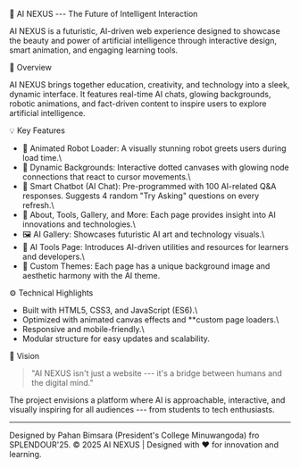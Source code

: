 🧠 AI NEXUS --- The Future of Intelligent Interaction

AI NEXUS is a futuristic, AI-driven web experience designed to
showcase the beauty and power of artificial intelligence through
interactive design, smart animation, and engaging learning tools.

🚀 Overview

AI NEXUS brings together education, creativity, and technology into a
sleek, dynamic interface. It features real-time AI chats, glowing
backgrounds, robotic animations, and fact-driven content to inspire
users to explore artificial intelligence.

💡 Key Features

-   🤖 Animated Robot Loader: A visually stunning robot greets users
    during load time.\
-   🌌 Dynamic Backgrounds: Interactive dotted canvases with glowing
    node connections that react to cursor movements.\
-   💬 Smart Chatbot (AI Chat): Pre-programmed with 100 AI-related
    Q&A responses. Suggests 4 random "Try Asking" questions on every
    refresh.\
-   🧩 About, Tools, Gallery, and More: Each page provides insight
    into AI innovations and technologies.\
-   🖼️ AI Gallery: Showcases futuristic AI art and technology
    visuals.\
-   🧰 AI Tools Page: Introduces AI-driven utilities and resources
    for learners and developers.\
-   🎨 Custom Themes: Each page has a unique background image and
    aesthetic harmony with the AI theme.

 ⚙️ Technical Highlights

-   Built with HTML5, CSS3, and JavaScript (ES6).\
-   Optimized with animated canvas effects and **custom page
    loaders.\
-   Responsive and mobile-friendly.\
-   Modular structure for easy updates and scalability.

🌈 Vision

> "AI NEXUS isn't just a website --- it's a bridge between humans and
> the digital mind."

The project envisions a platform where AI is approachable, interactive,
and visually inspiring for all audiences --- from students to tech
enthusiasts.

------------------------------------------------------------------------
Designed by Pahan Bimsara (President's College Minuwangoda) fro SPLENDOUR'25.
© 2025 AI NEXUS \| Designed with ❤️ for innovation and learning.
